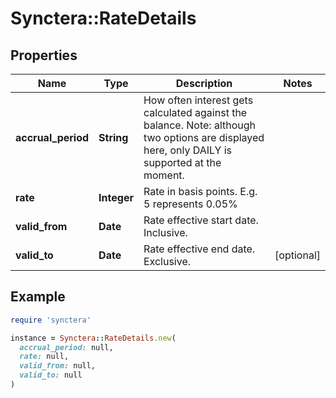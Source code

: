 # Synctera::RateDetails

## Properties

| Name | Type | Description | Notes |
| ---- | ---- | ----------- | ----- |
| **accrual_period** | **String** | How often interest gets calculated against the balance. Note: although two options are displayed here, only DAILY is supported at the moment.  |  |
| **rate** | **Integer** | Rate in basis points. E.g. 5 represents 0.05% |  |
| **valid_from** | **Date** | Rate effective start date. Inclusive. |  |
| **valid_to** | **Date** | Rate effective end date. Exclusive. | [optional] |

## Example

```ruby
require 'synctera'

instance = Synctera::RateDetails.new(
  accrual_period: null,
  rate: null,
  valid_from: null,
  valid_to: null
)
```

